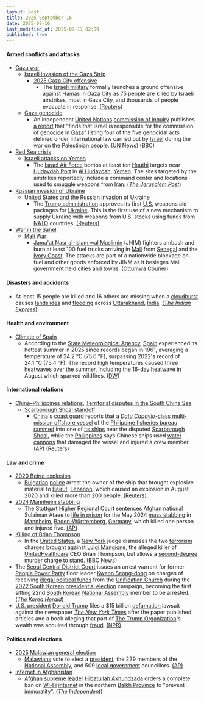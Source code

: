 ```yaml
---
layout: post
title: 2025 September 16
date: 2025-09-16
last_modified_at: 2025-09-17 02:09
published: true
---
```



#### Armed conflicts and attacks

* [Gaza war](https://en.wikipedia.org/wiki/Gaza_war "Gaza war")
  * [Israeli invasion of the Gaza Strip](https://en.wikipedia.org/wiki/Israeli_invasion_of_the_Gaza_Strip "Israeli invasion of the Gaza Strip")
    * [2025 Gaza City offensive](https://en.wikipedia.org/wiki/2025_Gaza_City_offensive "2025 Gaza City offensive")
      * The [Israeli military](https://en.wikipedia.org/wiki/Israel_Defense_Forces "Israel Defense Forces") formally launches a ground offensive against [Hamas](https://en.wikipedia.org/wiki/Hamas "Hamas") in [Gaza City](https://en.wikipedia.org/wiki/Gaza_City "Gaza City") as 75 people are killed by Israeli airstrikes, most in Gaza City, and thousands of people evacuate in response. [(Reuters)](https://www.reuters.com/world/middle-east/israel-says-gaza-is-burning-it-launches-ground-assault-2025-09-16/)
  * [Gaza genocide](https://en.wikipedia.org/wiki/Gaza_genocide "Gaza genocide")
    * An independent [United Nations](https://en.wikipedia.org/wiki/United_Nations "United Nations") [commission of inquiry](https://en.wikipedia.org/wiki/Independent_International_Commission_of_Inquiry_on_the_Occupied_Palestinian_Territory "Independent International Commission of Inquiry on the Occupied Palestinian Territory") publishes [a report](https://www.ohchr.org/sites/default/files/documents/hrbodies/hrcouncil/sessions-regular/session60/advance-version/a-hrc-60-crp-3.pdf) that "finds that Israel is responsible for the commission of [genocide](https://en.wikipedia.org/wiki/Genocide "Genocide") in [Gaza](https://en.wikipedia.org/wiki/Gaza_Strip "Gaza Strip")" listing four of the five genocidal acts defined under international law carried out by [Israel](https://en.wikipedia.org/wiki/Israel "Israel") during the war on the [Palestinian people](https://en.wikipedia.org/wiki/Palestinian_people "Palestinian people"). [(UN News)](https://news.un.org/en/story/2025/09/1165856) [(BBC)](https://www.bbc.com/news/articles/c8641wv0n4go)
* [Red Sea crisis](https://en.wikipedia.org/wiki/Red_Sea_crisis "Red Sea crisis")
  * [Israeli attacks on Yemen](https://en.wikipedia.org/wiki/Israeli_attacks_on_Yemen_%28May_2025%E2%80%93present%29 "Israeli attacks on Yemen (May 2025–present)")
    * The [Israel Air Force](https://en.wikipedia.org/wiki/Israel_Air_Force "Israel Air Force") bombs at least ten [Houthi](https://en.wikipedia.org/wiki/Houthis "Houthis") targets near [Hudaydah Port](https://en.wikipedia.org/wiki/Hudaydah_Port "Hudaydah Port") in [Al Hudaydah](https://en.wikipedia.org/wiki/Al_Hudaydah "Al Hudaydah"), [Yemen](https://en.wikipedia.org/wiki/Yemen "Yemen"). The sites targeted by the airstrikes reportedly include a command center and locations used to smuggle weapons from [Iran](https://en.wikipedia.org/wiki/Iran "Iran"). [(*The Jerusalem Post*)](https://www.jpost.com/israel-news/defense-news/article-867640)
* [Russian invasion of Ukraine](https://en.wikipedia.org/wiki/Russian_invasion_of_Ukraine "Russian invasion of Ukraine")
  * [United States and the Russian invasion of Ukraine](https://en.wikipedia.org/wiki/United_States_and_the_Russian_invasion_of_Ukraine "United States and the Russian invasion of Ukraine")
    * The [Trump administration](https://en.wikipedia.org/wiki/Second_presidency_of_Donald_Trump "Second presidency of Donald Trump") approves its first [U.S.](https://en.wikipedia.org/wiki/U.S. "U.S.") weapons aid packages for [Ukraine](https://en.wikipedia.org/wiki/Ukraine "Ukraine"). This is the first use of a new mechanism to supply Ukraine with weapons from U.S. stocks using funds from [NATO](https://en.wikipedia.org/wiki/NATO "NATO") countries. [(Reuters)](https://www.reuters.com/business/aerospace-defense/trump-administration-clears-first-ukraine-arms-aid-paid-by-allies-sources-say-2025-09-16/)
* [War in the Sahel](https://en.wikipedia.org/wiki/War_in_the_Sahel "War in the Sahel")
  * [Mali War](https://en.wikipedia.org/wiki/Mali_War "Mali War")
    * [Jama'at Nasr al-Islam wal Muslimin](https://en.wikipedia.org/wiki/Jama%27at_Nasr_al-Islam_wal_Muslimin "Jama'at Nasr al-Islam wal Muslimin") (JNIM) fighters ambush and burn at least 100 fuel trucks arriving in [Mali](https://en.wikipedia.org/wiki/Mali "Mali") from [Senegal](https://en.wikipedia.org/wiki/Senegal "Senegal") and the [Ivory Coast](https://en.wikipedia.org/wiki/Ivory_Coast "Ivory Coast"). The attacks are part of a nationwide blockade on fuel and other goods enforced by JINM as it besieges Mali government held cities and towns. [(Ottumwa Courier)](https://www.ottumwacourier.com/news/national_news/al-qaida-linked-militants-target-fuel-trucks-in-mali-in-a-blockade-that-could-squeeze/article_4a7730f5-e2f9-5b5e-bc3d-6a2764d23f64.html)

#### Disasters and accidents

* At least 15 people are killed and 16 others are missing when a [cloudburst](https://en.wikipedia.org/wiki/Cloudburst "Cloudburst") causes [landslides](https://en.wikipedia.org/wiki/Landslide "Landslide") and [flooding](https://en.wikipedia.org/wiki/Flood "Flood") across [Uttarakhand](https://en.wikipedia.org/wiki/Uttarakhand "Uttarakhand"), [India](https://en.wikipedia.org/wiki/India "India"). [(*The Indian Express*)](https://indianexpress.com/article/india/uttarakhand-cloudburst-landslides-floods-killed-missing-10253722/?ref=archive_pg)

#### Health and environment

* [Climate of Spain](https://en.wikipedia.org/wiki/Climate_of_Spain "Climate of Spain")
  * According to the [State Meteorological Agency](https://en.wikipedia.org/wiki/State_Meteorological_Agency "State Meteorological Agency"), [Spain](https://en.wikipedia.org/wiki/Spain "Spain") experienced its hottest summer in 2025 since records began in 1961, averaging a temperature of 24.2 °C (75.6 °F), surpassing 2022's record of 24.1 °C (75.4 °F). The record high temperatures caused three [heatwaves](https://en.wikipedia.org/wiki/Heatwave "Heatwave") over the summer, including the [16-day heatwave](https://en.wikipedia.org/wiki/2025_European_heatwave "2025 European heatwave") in August which sparked wildfires. [(DW)](https://www.dw.com/en/spain-sees-hottest-summer-on-record-in-2025/a-74013753)

#### International relations

* [China–Philippines relations](https://en.wikipedia.org/wiki/China%E2%80%93Philippines_relations "China–Philippines relations"), [Territorial disputes in the South China Sea](https://en.wikipedia.org/wiki/Territorial_disputes_in_the_South_China_Sea "Territorial disputes in the South China Sea")
  * [Scarborough Shoal standoff](https://en.wikipedia.org/wiki/Scarborough_Shoal_standoff "Scarborough Shoal standoff")
    * [China](https://en.wikipedia.org/wiki/China "China")'s [coast guard](https://en.wikipedia.org/wiki/China_Coast_Guard "China Coast Guard") reports that a [*Datu Cabaylo*-class multi-mission offshore vessel](https://en.wikipedia.org/wiki/Datu_Cabaylo-class_multi-mission_offshore_vessel "Datu Cabaylo-class multi-mission offshore vessel") of the [Philippine fisheries bureau](https://en.wikipedia.org/wiki/Bureau_of_Fisheries_and_Aquatic_Resources "Bureau of Fisheries and Aquatic Resources") [rammed](https://en.wikipedia.org/wiki/Ramming "Ramming") into one of [its ships](https://en.wikipedia.org/wiki/List_of_ships_of_the_China_Coast_Guard "List of ships of the China Coast Guard") near the disputed [Scarborough Shoal](https://en.wikipedia.org/wiki/Scarborough_Shoal "Scarborough Shoal"), while the [Philippines](https://en.wikipedia.org/wiki/Philippines "Philippines") says Chinese ships used [water cannons](https://en.wikipedia.org/wiki/Water_cannon "Water cannon") that damaged the vessel and injured a crew member. [(AP)](https://apnews.com/article/philippines-south-china-sea-scarborough-shoal-collision-fc31a170189e4747b8314fb605ca7d0c) [(Reuters)](https://www.reuters.com/world/china/china-fires-water-cannon-philippine-ships-south-china-sea-2025-09-16/)

#### Law and crime

* [2020 Beirut explosion](https://en.wikipedia.org/wiki/2020_Beirut_explosion "2020 Beirut explosion")
  * [Bulgarian](https://en.wikipedia.org/wiki/Bulgaria "Bulgaria") [police](https://en.wikipedia.org/wiki/National_Police_Service_%28Bulgaria%29 "National Police Service (Bulgaria)") arrest the owner of the ship that brought explosive material to [Beirut](https://en.wikipedia.org/wiki/Beirut "Beirut"), [Lebanon](https://en.wikipedia.org/wiki/Lebanon "Lebanon"), which caused an explosion in August 2020 and killed more than 200 people. [(Reuters)](https://www.reuters.com/world/middle-east/bulgaria-arrests-russian-shipowner-relation-deadly-2020-beirut-blast-2025-09-16/)
* [2024 Mannheim stabbing](https://en.wikipedia.org/wiki/2024_Mannheim_stabbing "2024 Mannheim stabbing")
  * The [Stuttgart](https://en.wikipedia.org/wiki/Stuttgart "Stuttgart") [Higher Regional Court](https://en.wikipedia.org/wiki/Oberlandesgericht "Oberlandesgericht") sentences [Afghan](https://en.wikipedia.org/wiki/Afghans_in_Germany "Afghans in Germany") national Sulaiman Ataee to [life in prison](https://en.wikipedia.org/wiki/Life_imprisonment_in_Germany "Life imprisonment in Germany") for the May 2024 [mass stabbing](https://en.wikipedia.org/wiki/Mass_stabbing "Mass stabbing") in [Mannheim](https://en.wikipedia.org/wiki/Mannheim "Mannheim"), [Baden-Württemberg](https://en.wikipedia.org/wiki/Baden-W%C3%BCrttemberg "Baden-Württemberg"), [Germany](https://en.wikipedia.org/wiki/Germany "Germany"), which killed one person and injured five. [(AP)](https://apnews.com/article/germany-police-killing-mannheim-verdict-ebe0777ce0b6313d5026755830129fd1)
* [Killing of Brian Thompson](https://en.wikipedia.org/wiki/Killing_of_Brian_Thompson "Killing of Brian Thompson")
  * In the [United States](https://en.wikipedia.org/wiki/United_States "United States"), a [New York](https://en.wikipedia.org/wiki/New_York_%28state%29 "New York (state)") judge dismisses the two [terrorism](https://en.wikipedia.org/wiki/Terrorism_in_the_United_States "Terrorism in the United States") charges brought against [Luigi Mangione](https://en.wikipedia.org/wiki/Luigi_Mangione "Luigi Mangione"), the alleged killer of [UnitedHealthcare](https://en.wikipedia.org/wiki/UnitedHealthcare "UnitedHealthcare") CEO Brian Thompson, but allows a [second-degree murder](https://en.wikipedia.org/wiki/Second-degree_murder "Second-degree murder") charge to stand. [(BBC News)](https://www.bbc.com/news/articles/cj4y2p8qq5qo)
* The [Seoul Central District Court](https://en.wikipedia.org/wiki/High_courts_of_South_Korea "High courts of South Korea") issues an arrest warrant for former [People Power Party](https://en.wikipedia.org/wiki/People_Power_Party "People Power Party") floor leader [Kweon Seong-dong](https://en.wikipedia.org/wiki/Kweon_Seong-dong "Kweon Seong-dong") on charges of receiving [illegal political funds](https://en.wikipedia.org/wiki/Corruption_in_South_Korea "Corruption in South Korea") from the [Unification Church](https://en.wikipedia.org/wiki/Unification_Church "Unification Church") during the [2022 South Korean presidential election](https://en.wikipedia.org/wiki/2022_South_Korean_presidential_election "2022 South Korean presidential election") campaign, becoming the first sitting 22nd [South Korean](https://en.wikipedia.org/wiki/South_Korea "South Korea") [National Assembly](https://en.wikipedia.org/wiki/National_Assembly_%28South_Korea%29 "National Assembly (South Korea)") member to be arrested. [(*The Korea Herald*)](https://www.koreaherald.com/article/10577045)
* [U.S. president](https://en.wikipedia.org/wiki/U.S._president "U.S. president") [Donald Trump](https://en.wikipedia.org/wiki/Donald_Trump "Donald Trump") files a $15 billion [defamation](https://en.wikipedia.org/wiki/Defamation "Defamation") lawsuit against the newspaper *[The New York Times](https://en.wikipedia.org/wiki/The_New_York_Times "The New York Times")* after the paper published articles and a book alleging that part of [The Trump Organization](https://en.wikipedia.org/wiki/The_Trump_Organization "The Trump Organization")'s wealth was acquired through [fraud](https://en.wikipedia.org/wiki/Fraud "Fraud"). [(NPR)](https://www.npr.org/2025/09/16/nx-s1-5543030/donald-trump-nytimes-lawsuit)

#### Politics and elections

* [2025 Malawian general election](https://en.wikipedia.org/wiki/2025_Malawian_general_election "2025 Malawian general election")
  * [Malawians](https://en.wikipedia.org/wiki/Malawi "Malawi") vote to elect a [president](https://en.wikipedia.org/wiki/President_of_Malawi "President of Malawi"), the 229 members of the [National Assembly](https://en.wikipedia.org/wiki/National_Assembly_%28Malawi%29 "National Assembly (Malawi)"), and 509 [local government](https://en.wikipedia.org/wiki/Politics_of_Malawi#Local_government "Politics of Malawi") councillors. [(AP)](https://apnews.com/article/election-malawi-president-parliament-africa-chakwera-397aa544946efd6e1dfc0258d406bfdf)
* [Internet in Afghanistan](https://en.wikipedia.org/wiki/Internet_in_Afghanistan "Internet in Afghanistan")
  * [Afghan](https://en.wikipedia.org/wiki/Afghanistan "Afghanistan") [supreme leader](https://en.wikipedia.org/wiki/Supreme_Leader_of_Afghanistan "Supreme Leader of Afghanistan") [Hibatullah Akhundzada](https://en.wikipedia.org/wiki/Hibatullah_Akhundzada "Hibatullah Akhundzada") orders a complete ban on [Wi-Fi](https://en.wikipedia.org/wiki/Wi-Fi "Wi-Fi") [internet](https://en.wikipedia.org/wiki/Internet "Internet") in the northern [Balkh Province](https://en.wikipedia.org/wiki/Balkh_Province "Balkh Province") to "prevent [immorality](https://en.wikipedia.org/wiki/Morality_in_Islam "Morality in Islam")". [(*The Independent*)](https://www.independent.co.uk/news/taliban-balkh-afghan-jalalabad-b2827557.html)
